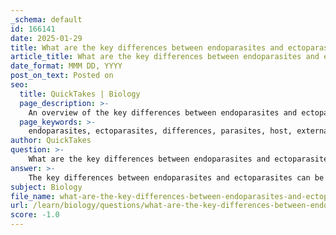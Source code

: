 ```yaml
---
_schema: default
id: 166141
date: 2025-01-29
title: What are the key differences between endoparasites and ectoparasites?
article_title: What are the key differences between endoparasites and ectoparasites?
date_format: MMM DD, YYYY
post_on_text: Posted on
seo:
  title: QuickTakes | Biology
  page_description: >-
    An overview of the key differences between endoparasites and ectoparasites, including their locations, life cycles, detection methods, impacts on the host, and nutritional dependencies.
  page_keywords: >-
    endoparasites, ectoparasites, differences, parasites, host, external surface, internal body, life cycle, mobility, detection, diagnosis, impact, nutritional dependence, health issues, infestation
author: QuickTakes
question: >-
    What are the key differences between endoparasites and ectoparasites?
answer: >-
    The key differences between endoparasites and ectoparasites can be summarized as follows:\n\n1. **Location**:\n   - **Ectoparasites**: These parasites live on the external surface of the host's body. Common examples include fleas, ticks, and lice. They interact directly with the host's skin or outer body layers.\n   - **Endoparasites**: In contrast, endoparasites reside inside the host's body, often found in organs, tissues, or even individual cells. Examples include tapeworms, nematodes, and certain protozoans.\n\n2. **Life Cycle and Mobility**:\n   - **Ectoparasites**: They are often mobile and can jump or crawl from one host to another. Their life cycles may involve direct contact with the host, and they can be temporary, intermittent, or permanent.\n   - **Endoparasites**: These parasites typically have more complex life cycles that may involve multiple hosts for transmission. They are generally less mobile and rely on the host's internal environment for survival.\n\n3. **Detection and Diagnosis**:\n   - **Ectoparasites**: They are easier to detect since they are visible on the host's body. Infestations can often be identified through physical examination.\n   - **Endoparasites**: Detection is more challenging, as they are often diagnosed through symptoms or medical tests, such as stool examinations or imaging techniques.\n\n4. **Impact on Host**:\n   - **Ectoparasites**: While they can cause irritation and discomfort, they typically cause less severe damage compared to endoparasites. Their effects may include skin conditions and allergic reactions.\n   - **Endoparasites**: These parasites can be more harmful, often leading to significant health issues, including malnutrition, organ damage, and various diseases.\n\n5. **Nutritional Dependence**:\n   - **Ectoparasites**: They may feed on the host's blood or other external tissues.\n   - **Endoparasites**: They rely entirely on the host for their nutrition, often absorbing nutrients directly from the host's internal environment.\n\nIn summary, the primary distinction lies in their habitat—ectoparasites live on the surface of the host, while endoparasites inhabit the host's internal body. Both types of parasites have evolved specialized adaptations to exploit their hosts for resources and reproduction, contributing to their survival and impact on host health.
subject: Biology
file_name: what-are-the-key-differences-between-endoparasites-and-ectoparasites.md
url: /learn/biology/questions/what-are-the-key-differences-between-endoparasites-and-ectoparasites
score: -1.0
---
```


&nbsp;